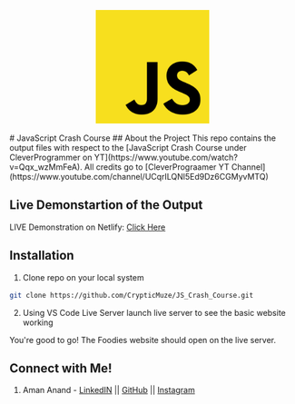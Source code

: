 <p align="center">
<img src="https://github.com/CrypticMuze/JS_Crash_Course/blob/master/img/JSlogo.png" alt="JSLogo" height=200px width=200px/>
</p>
# JavaScript Crash Course
## About the Project
This repo contains the output files with respect to the [JavaScript Crash Course under CleverProgrammer on YT](https://www.youtube.com/watch?v=Qqx_wzMmFeA). All credits go to [CleverPrograamer YT Channel](https://www.youtube.com/channel/UCqrILQNl5Ed9Dz6CGMyvMTQ)

## Live Demonstartion of the Output

  LIVE Demonstration on Netlify: [Click Here](https://google.com)

## Installation

1. Clone repo on your local system

```bash
git clone https://github.com/CrypticMuze/JS_Crash_Course.git
```
2. Using VS Code Live Server launch live server to see the basic website working

You're good to go! The Foodies website should open on the live server.

## Connect with Me!
1. Aman Anand - [LinkedIN](https://www.linkedin.com/in/amanxanand/) || [GitHub](https://github.com/aman-anand1906) || [Instagram](https://www.instagram.com/aman_anand_619/")